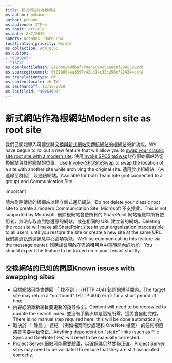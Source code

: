 ```yaml
---
title: 新式網站作為根網站
ms.author: pebaum
author: pebaum
ms.audience: ITPro
ms.topic: article
ms.date: 8/7/2019
ROBOTS: NOINDEX, NOFOLLOW
localization_priority: Normal
ms.collection: Adm_O365
ms.custom:
- "9000265"
- "1874"
ms.openlocfilehash: 2e2bb02b9dbaf7f8ede0b4c5ba8c8f29453309cb
ms.sourcegitcommit: 0f0186044a3597e42ad14c32ca58e7224344dcfa
ms.translationtype: MT
ms.contentlocale: zh-TW
ms.lasthandoff: 12/15/2019
ms.locfileid: "40054693"
---
```

# <a name="modern-site-as-root-site"></a><span data-ttu-id="a07cb-102">新式網站作為根網站</span><span class="sxs-lookup"><span data-stu-id="a07cb-102">Modern site as root site</span></span>

<span data-ttu-id="a07cb-103">我們已開始導入可讓您將[交換與新式網站您傳統網站的根網站](https://docs.microsoft.com/sharepoint/modern-root-site)的新功能。</span><span class="sxs-lookup"><span data-stu-id="a07cb-103">We have begun to rollout a new feature that will allow you to [swap your classic site root site with a modern site](https://docs.microsoft.com/sharepoint/modern-root-site).</span></span> <span data-ttu-id="a07cb-104">使用[Invoke SPOSiteSwap](https://docs.microsoft.com/powershell/module/sharepoint-online/invoke-spositeswap?view=sharepoint-ps)封存原始網站時切換網站與其他網站的位置。</span><span class="sxs-lookup"><span data-stu-id="a07cb-104">Use [Invoke-SPOSiteSwap](https://docs.microsoft.com/powershell/module/sharepoint-online/invoke-spositeswap?view=sharepoint-ps) to swap the location of a site with another site while archiving the original site.</span></span> <span data-ttu-id="a07cb-105">適用於小組網站 （未連線至群組） 及通訊網站。</span><span class="sxs-lookup"><span data-stu-id="a07cb-105">Available for both Team Site (not connected to a group) and Communication Site.</span></span>

>[!Important]
> <span data-ttu-id="a07cb-106">請勿刪除傳統的根網站以建立新式通訊網站。</span><span class="sxs-lookup"><span data-stu-id="a07cb-106">Do not delete your classic root site to create a modern Communication Site.</span></span> <span data-ttu-id="a07cb-107">Microsoft 不支援此。</span><span class="sxs-lookup"><span data-stu-id="a07cb-107">This is not supported by Microsoft.</span></span> <span data-ttu-id="a07cb-108">刪除根網站會使所有的 SharePoint 網站組織中所有使用者，無法存取直到您還原的網站，或在相同的 URL 建立新的網站。</span><span class="sxs-lookup"><span data-stu-id="a07cb-108">Deleting the root site will make all SharePoint sites in your organization inaccessible to all users, until you restore the site or create a new site at the same URL.</span></span> <span data-ttu-id="a07cb-109">我們將通訊透過訊息中心這項功能。</span><span class="sxs-lookup"><span data-stu-id="a07cb-109">We’ll be communicating this feature via the message center.</span></span> <span data-ttu-id="a07cb-110">您應該會開啟在您的租用戶中短時間內的功能。</span><span class="sxs-lookup"><span data-stu-id="a07cb-110">You should expect the feature to be turned on in your tenant shortly.</span></span>

## <a name="known-issues-with-swapping-sites"></a><span data-ttu-id="a07cb-111">交換網站的已知的問題</span><span class="sxs-lookup"><span data-stu-id="a07cb-111">Known issues with swapping sites</span></span>
- <span data-ttu-id="a07cb-112">目標網站可能會傳回 「 找不到 」 (HTTP 404) 錯誤的短時間內。</span><span class="sxs-lookup"><span data-stu-id="a07cb-112">The target site may return a "not found" (HTTP 404) error for a short period of time.</span></span>
- <span data-ttu-id="a07cb-113">內容必須重新編目要更新的搜尋索引。</span><span class="sxs-lookup"><span data-stu-id="a07cb-113">Content will need to be recrawled to update the search index.</span></span> <span data-ttu-id="a07cb-114">並沒有手動步驟是這裡所需，這將會自動完成。</span><span class="sxs-lookup"><span data-stu-id="a07cb-114">There is no manual step required here, this will be done automatically.</span></span>
- <span data-ttu-id="a07cb-115">取決於 「 靜態 」 連結 （例如檔案同步處理和 OneNote 檔案） 的任何項目將會需要手動修正。</span><span class="sxs-lookup"><span data-stu-id="a07cb-115">Anything dependent on "static" links (such as File Sync and OneNote files) will need to be manually corrected.</span></span>
- <span data-ttu-id="a07cb-116">Project Server 網站可能需要驗證，以確保其仍然關聯正確。</span><span class="sxs-lookup"><span data-stu-id="a07cb-116">Project Server sites may need to be validated to ensure that they are still associated correctly.</span></span> 
